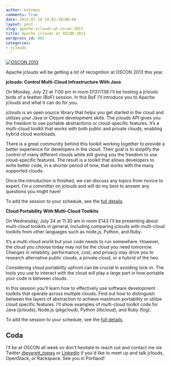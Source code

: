 ```yaml
---
author: evtoews
comments: true
date: 2013-07-18 19:03:38+00:00
layout: post
slug: apache-jclouds-at-oscon-2013
title: Apache jclouds at OSCON 2013
wordpress_id: 402
categories:
- jclouds
---
```


[![OSCON 2013](http://phymata.files.wordpress.com/2013/07/oscon2013_speaking_160x6001.png)](http://phymata.files.wordpress.com/2013/07/oscon2013_speaking_160x6001.png)

Apache jclouds will be getting a lot of recognition at OSCON 2013 this year.

**jclouds: Control Multi-Cloud Infrastructure With Java**

On Monday, July 22 at 7:00 pm in room D137/138 I'll be hosting a jclouds birds of a feather (BoF) session. In this BoF I’ll introduce you to Apache jclouds and what it can do for you.

jclouds is an open source library that helps you get started in the cloud and utilizes your Java or Clojure development skills. The jclouds API gives you the freedom to use portable abstractions or cloud-specific features. It’s a multi-cloud toolkit that works with both public and private clouds, enabling hybrid cloud workloads.

There is a great community behind this toolkit working together to provide a better experience for developers in the cloud. Their goal is to simplify the control of many different clouds while still giving you the freedom to use cloud-specific features. The result is a toolkit that allows developers to write better code, in a shorter period of time, that works with the many supported clouds.

Once the introduction is finished, we can discuss any topics from novice to expert. I’m a committer on jclouds and will do my best to answer any questions you might have!

To add the session to your schedule, see the [full details](http://www.oscon.com/oscon2013/public/schedule/detail/31451).

**Cloud Portability With Multi-Cloud Toolkits**

On Wednesday, July 24 at 11:30 am in room E143 I'll be presenting about multi-cloud toolkits in general, including comparing jclouds with multi-cloud toolkits from other languages such as node.js, Python, and Ruby.

It’s a multi-cloud world but your code needs to run somewhere. However, the cloud you choose today may not be the cloud you need tomorrow. Changes in reliability, performance, cost, and privacy may drive you to research alternative public clouds, a private cloud, or a hybrid of the two.

Considering cloud portability upfront can be crucial in avoiding lock-in. The tools you use to interact with the cloud will play a large part in how portable your code is between clouds.

In this session you’ll learn how to effectively use software development toolkits that operate across multiple clouds. Find out how to distinguish between the layers of abstraction to achieve maximum portability or utilize cloud specific features. I’ll show examples of multi-cloud toolkit code for Java (jclouds), Node.js (pkgcloud), Python (libcloud), and Ruby (fog).

To add the session to your schedule, see the [full details](http://www.oscon.com/oscon2013/public/schedule/detail/31432).


## Coda


I'll be at OSCON all week so don't hesitate to reach out and contact me via Twitter [@everett_toews](https://twitter.com/everett_toews) or [LinkedIn](http://www.linkedin.com/in/everetttoews/) if you'd like to meet up and talk jclouds, OpenStack, or Rackspace. See you in Portland!
